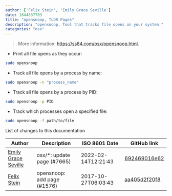 ```yaml
---
author: ['Felix Stein', 'Emily Grace Seville']
date: 1644837703
title: "opensnoop, TLDR Pages"
description: "opensnoop, Tool that tracks file opens on your system."
categories: "osx"
---
```

> More information: <https://ss64.com/osx/opensnoop.html>.

- Print all file opens as they occur:

```bash
sudo opensnoop
```

- Track all file opens by a process by name:

```bash
sudo opensnoop -n "process_name"
```

- Track all file opens by a process by PID:

```bash
sudo opensnoop -p PID
```

- Track which processes open a specified file:

```bash
sudo opensnoop -f path/to/file
```
List of changes to this documentation


Author | Description | ISO 8601 Date | GitHub link
------|-----|-----|-----
[Emily Grace Seville](mailto:emilyseville7cf@gmail.com) | osx/*: update page (#7665) | 2022-02-14T12:21:43 | [692469016e62](https://github.com/tldr-pages/tldr/commit/692469016e62d4410ec92a8f29272e447046a0d2)
[Felix Stein](mailto:flxn@users.noreply.github.com) | opensnoop: add page (#1576) | 2017-10-27T06:03:43 | [aa405d2f20f8](https://github.com/tldr-pages/tldr/commit/aa405d2f20f8f0fd67767200c414d934e2c41790)

